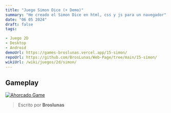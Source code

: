 ```yaml
---
title: "Juego Simon Dice (+ Demo)"
summary: "He creado el Simon Dice en html, css y js para un navegador"
date: "06 05 2024"
draft: false
tags:

- Juego 2D
- Desktop
- Android
demoUrl: https://games-broslunas.vercel.app/15-simon/
repoUrl: https://github.com/BrosLunas/Web-Page/tree/main/15-simon/
wikiUrl: /wiki/juegos/2d/simon/
---
```


## Gameplay
[![Ahorcado Game](/img/games/simon.png)](/video/gameplay/simon.mp4)

> Escrito por **Broslunas**